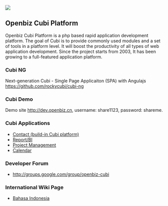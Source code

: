 [![](https://raw.githubusercontent.com/phpOpenbiz/openbiz-cubi/master/docs/img/cubi_intro/cubi_banner.jpg)](http://code.google.com/p/openbiz-cubi/downloads/list)

## Openbiz Cubi Platform ##
Openbiz Cubi Platform is a php based rapid application development platform.
The goal of Cubi is to provide commonly used modules and a set of tools in a platform level. It will boost the productivity of all types of web application development.
Since the project starts from 2003, It has been growing to a full-featured application platform.

### Cubi NG ###
Next-generation Cubi - Single Page Applicaiton (SPA) with Angulajs
https://github.com/rockycubi/cubi-ng

### Cubi Demo ###
Demo site http://dev.openbiz.cn, username: share1123, password: shareme.

### Cubi Applications ###
  * [Contact (build-in Cubi platform)](https://code.google.com/p/openbiz-cubi/wiki/CubiContactModule)
  * [Report/BI](https://code.google.com/p/openbiz-cubi/wiki/CubiReportApplication)
  * [Project Management](https://code.google.com/p/openbiz-cubi/wiki/ProjectManagement)
  * [Calendar](https://code.google.com/p/openbiz-cubi/wiki/CalendarApplication)

### Developer Forum ###
  * http://groups.google.com/group/openbiz-cubi

### International Wiki Page ###
  * [Bahasa Indonesia](http://code.google.com/p/openbiz-cubi/wiki/Home?wl=id)
